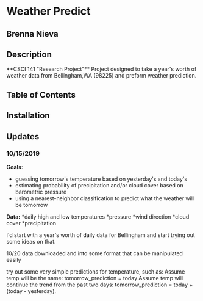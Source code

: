 <H1>Weather Predict</H1>
<H2>Brenna Nieva</H2>



<H2>Description</H2>
**CSCI 141 "Research Project"**
Project designed to take a year's worth of weather data from Bellingham,WA (98225) and preform weather prediction.

<H2>Table of Contents</H2>
<h2>Installation</h2>


<H2>Updates</h2>
<h3>10/15/2019</h3>


**Goals:**
* guessing tomorrow's temperature based on yesterday's and today's
* estimating probability of precipitation and/or cloud cover based on barometric pressure
* using a nearest-neighbor classification to predict what the weather will be tomorrow

**Data:**
*daily high and low temperatures
*pressure
*wind direction
*cloud cover
*precipitation

I'd start with a year's worth of daily data for Bellingham and start trying out some ideas on that.


10/20
data downloaded and into some format that can be manipulated easily

try out some very simple predictions for temperature, such as:
Assume temp will be the same: tomorrow_prediction = today
Assume temp will continue the trend from the past two days: tomorrow_prediction = today + (today - yesterday).
</p>